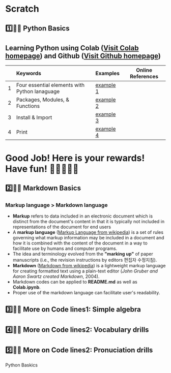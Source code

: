 # Scratch

## :one::hamster::paw_prints: Python Basics 
## **Learning Python** using **Colab** ([Visit Colab homepage](https://colab.research.google.com/?utm_source=scs-index)) and **Github** ([Visit Github homepage](https://github.com/))

|  | Keywords | Examples | Online References |
|:--|:---|:---|:---:|
| 1 | Four essential elements with Python lanaguage | [example 1]() |  | 
| 2 | Packages, Modules, & Functions | [example 2]() |  | 
| 3 | Install & Import| [example 3]() |  | 
| 4 | Print | [example 4]() |  |

# Good Job! Here is your rewards! Have fun! :icecream::tropical_drink::cake::apple::watermelon:



## :two::hamster::paw_prints: Markdown Basics
### Markup language > Markdown language
- **Markup** refers to data included in an electronic document which is distinct from the document's content in that it is typically not included in representations of the document for end users
- A **markup language** ([Markup Language from wikipedia](https://en.wikipedia.org/wiki/Markup_language)) is a set of rules governing what markup information may be included in a document and how it is combined with the content of the document in a way to facilitate use by humans and computer programs.
- The idea and terminology evolved from the **"marking up"** of paper manuscripts (i.e., the revision instructions by editors 편집자 수정지침).
- **Markdown** ([Markdown from wikipedia](https://en.wikipedia.org/wiki/Markdown)) is a lightweight markup language for creating formatted text using a plain-text editor (_John Gruber and Aaron Swartz created Markdown_, 2004). 
- Markdown codes can be applied to **README.md** as well as **Colab.ipynb**.
- Proper use of the markdown language can facilitate user's readability.    

## :three::hamster::paw_prints: More on Code lines1: Simple algebra






## :four::hamster::paw_prints: More on Code lines2: Vocabulary drills






## :five::hamster::paw_prints: More on Code lines2: Pronuciation drills

Python Baskics
